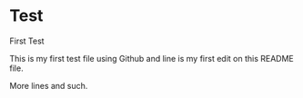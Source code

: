 # Test
First Test

This is my first test file using Github and line is my first edit on this README file.

More lines and such.
